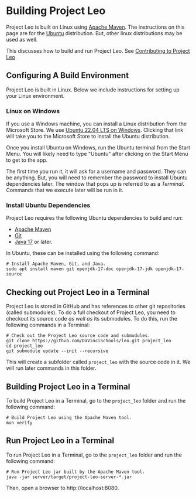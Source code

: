 # Building Project Leo

Project Leo is built on Linux using [Apache Maven](https://maven.apache.org/). The instructions on
this page are for the [Ubuntu](https://ubuntu.com/) distribution. But, other linux distributions may
be used as well.

This discusses how to build and run Project Leo. See [Contributing to Project Leo](CONTRIBUTING.md)

## Configuring A Build Environment

Project Leo is built in Linux. Below we include instructions for setting up your Linux environment.

### Linux on Windows

If you use a Windows machine, you can install a Linux distribution from the Microsoft Store. We
use [Ubuntu 22.04 LTS on Windows](https://www.microsoft.com/store/productId/9PN20MSR04DW).
Clicking that link will take you to the Microsoft Store to install the Ubuntu distribution.

Once you install Ubuntu on Windows, run the Ubuntu terminal from the Start Menu. You will likely
need to type "Ubuntu" after clicking on the Start Menu to get to the app.

The first time you run it, it will ask for a username and password. They can be anything. But, you
will need to remember the password to install Ubuntu dependencies later. The window that pops up is
referred to as a *Terminal*. Commands that we execute later will be run in it.

### Install Ubuntu Dependencies

Project Leo requires the following Ubuntu dependencies to build and run:

* [Apache Maven](https://maven.apache.org/)
* [Git](https://git-scm.com/)
* [Java 17](https://www.java.com/) or later.

In Ubuntu, these can be installed using the following command:

```shell
# Install Apache Maven, Git, and Java.
sudo apt install maven git openjdk-17-doc openjdk-17-jdk openjdk-17-source
```

## Checking out Project Leo in a Terminal

Project Leo is stored in GitHub and has references to other git repositories (called submodules). To
do a full checkout of Project Leo, you need to checkout its source code *as well as* its submodules.
To do this, run the following commands in a Terminal:

```shell
# Check out the Project Leo source code and submodules.
git clone https://github.com/DaVinciSchools/leo.git project_leo
cd project_leo
git submodule update --init --recursive
```

This will create a subfolder called ```project_leo``` with the source code in it. We will run later
commands in this folder.

## Building Project Leo in a Terminal

To build Project Leo in a Terminal, go to the ```project_leo``` folder and run the following
command:

```shell
# Build Project Leo using the Apache Maven tool.
mvn verify
```

## Run Project Leo in a Terminal

To run Project Leo in a Terminal, go to the ```project_leo``` folder and run the following command:

```shell
# Run Project Leo jar built by the Apache Maven tool.
java -jar server/target/project-leo-server-*.jar
```

Then, open a browser to http://localhost:8080.
